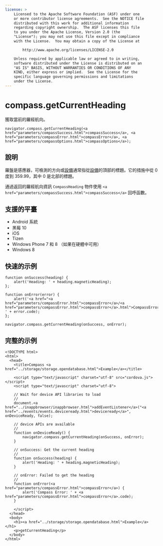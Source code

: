 ```yaml
---
license: >
    Licensed to the Apache Software Foundation (ASF) under one
    or more contributor license agreements.  See the NOTICE file
    distributed with this work for additional information
    regarding copyright ownership.  The ASF licenses this file
    to you under the Apache License, Version 2.0 (the
    "License"); you may not use this file except in compliance
    with the License.  You may obtain a copy of the License at

        http://www.apache.org/licenses/LICENSE-2.0

    Unless required by applicable law or agreed to in writing,
    software distributed under the License is distributed on an
    "AS IS" BASIS, WITHOUT WARRANTIES OR CONDITIONS OF ANY
    KIND, either express or implied.  See the License for the
    specific language governing permissions and limitations
    under the License.
---
```


# compass.getCurrentHeading

獲取當前的羅經航向。

    navigator.compass.getCurrentHeading(<a href="parameters/compassSuccess.html">compassSuccess</a>, <a href="parameters/compassError.html">compassError</a>, <a href="parameters/compassOptions.html">compassOptions</a>);
    

## 說明

羅盤是感應器，可檢測的方向或<a href="../device/device.html">設備</a>通常指從<a href="../device/device.html">設備</a>的頂部的標題。它的措施中從 0 度到 359.99，其中 0 是北部的標題。

通過返回的羅經航向資訊 `CompassHeading` 物件使用 `<a href="parameters/compassSuccess.html">compassSuccess</a>` 回呼函數。

## 支援的平臺

*   Android 系統
*   黑莓 10
*   iOS
*   Tizen
*   Windows Phone 7 和 8 （如果在硬體中可用）
*   Windows 8

## 快速的示例

    function onSuccess(heading) {
        alert('Heading: ' + heading.magneticHeading);
    };
    
    function onError(error) {
        alert('<a href="<a href="parameters/compassError.html">compassError</a>/<a href="parameters/compassError.html">compassError</a>.html">CompassError</a>: ' + error.code);
    };
    
    navigator.compass.getCurrentHeading(onSuccess, onError);
    

## 完整的示例

    <!DOCTYPE html>
    <html>
      <head>
        <title>Compass <a href="../storage/storage.opendatabase.html">Example</a></title>
    
        <script type="text/javascript" charset="utf-8" src="cordova.js"></script>
        <script type="text/javascript" charset="utf-8">
    
        // Wait for device API libraries to load
        //
        document.<a href="../inappbrowser/inappbrowser.html">addEventListener</a>("<a href="../events/events.deviceready.html">deviceready</a>", onDeviceReady, false);
    
        // device APIs are available
        //
        function onDeviceReady() {
            navigator.compass.getCurrentHeading(onSuccess, onError);
        }
    
        // onSuccess: Get the current heading
        //
        function onSuccess(heading) {
            alert('Heading: ' + heading.magneticHeading);
        }
    
        // onError: Failed to get the heading
        //
        function onError(<a href="parameters/compassError.html">compassError</a>) {
            alert('Compass Error: ' + <a href="parameters/compassError.html">compassError</a>.code);
        }
    
        </script>
      </head>
      <body>
        <h1><a href="../storage/storage.opendatabase.html">Example</a></h1>
        <p>getCurrentHeading</p>
      </body>
    </html>